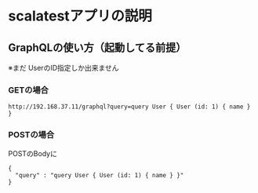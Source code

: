 # scalatestアプリの説明

## GraphQLの使い方（起動してる前提）
※まだ UserのID指定しか出来ません
### GETの場合
```
http://192.168.37.11/graphql?query=query User { User (id: 1) { name } }
```
### POSTの場合
POSTのBodyに
```
{
  "query" : "query User { User (id: 1) { name } }"
}
```

